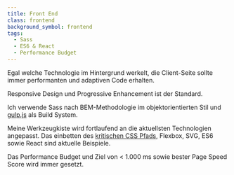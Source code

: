 ```yaml
---
title: Front End
class: frontend
background_symbol: frontend
tags:
  - Sass
  - ES6 & React
  - Performance Budget
---
```


Egal welche Technologie im Hintergrund werkelt, die Client-Seite sollte immer performanten und adaptiven Code erhalten.

<span class="buzzword">Responsive Design</span> und <span class="buzzword">Progressive Enhancement</span> ist der Standard.

Ich verwende <span class="buzzword">Sass</span> nach <span class="buzzword">BEM</span>-Methodologie im objektorientierten Stil und <a class="buzzword buzzword--linked" href="https://github.com/DannyFischer/Detail-Page/blob/main/gulpfile.js">gulp.js</a> als Build System.

Meine Werkzeugkiste wird fortlaufend an die aktuellsten Technologien angepasst. Das einbetten des <a class="buzzword buzzword--linked" href="https://danny.fm/critical-css">kritischen CSS Pfads</a>, <span class="buzzword">Flexbox</span>, <span class="buzzword">SVG</span>, <span class="buzzword">ES6</span> sowie <span class="buzzword">React</span> sind aktuelle Beispiele.

Das <span class="buzzword">Performance Budget</span> und Ziel von <span class="buzzword">< 1.000 ms</span> sowie bester <span class="buzzword">Page Speed Score</span> wird immer gesetzt.

